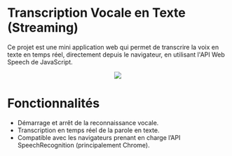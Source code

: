 # Transcription Vocale en Texte (Streaming)
Ce projet est une mini application web qui permet de transcrire la voix en texte en temps réel, directement depuis le navigateur, en utilisant l'API Web Speech de JavaScript.

<p align="center">
  <img src="image/Capture d'écran 2025-05-02 092525.png" />
</p>

# Fonctionnalités 
* Démarrage et arrêt de la reconnaissance vocale.
* Transcription en temps réel de la parole en texte.
* Compatible avec les navigateurs prenant en charge l’API SpeechRecognition (principalement Chrome).

  
